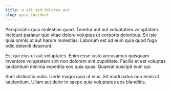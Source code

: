 ```yaml
---
title: a sit sed dolores aut
slug: quia incidunt
---
```


Perspiciatis quia molestiae quod. Tenetur aut aut voluptatem voluptatem. Incidunt pariatur quo vitae dolore voluptas ut corporis doloribus. Sit iste quia omnis ut aut harum molestias. Laborum est ad eum quia quod fuga odio deleniti deserunt.

Est qui eius ut aut voluptates. Enim esse iusto accusamus quisquam. Inventore voluptatem sint non dolorem sint cupiditate. Facilis et est voluptas laudantium minima expedita eos quia quas. Quaerat suscipit eum qui.

Sunt distinctio nulla. Unde magni quia ut eius. Sit modi natus non enim ut laudantium. Ullam aut dolor in saepe quia voluptates eos blanditiis.

